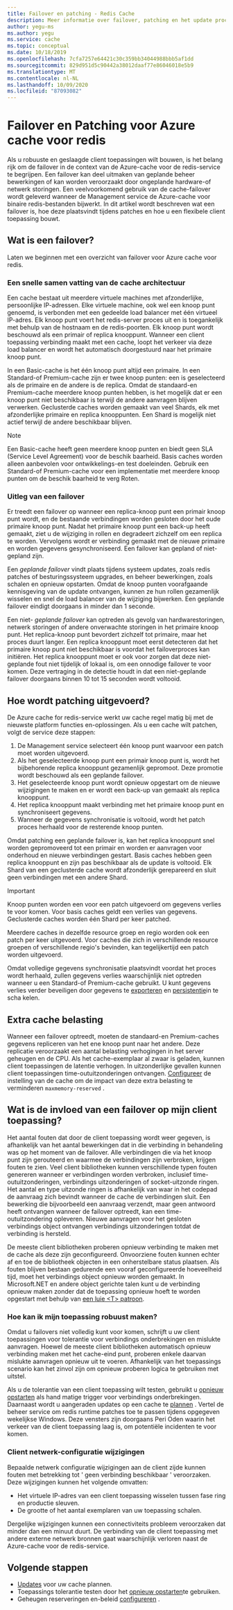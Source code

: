 ```yaml
---
title: Failover en patching - Redis Cache
description: Meer informatie over failover, patching en het update proces voor Azure cache voor redis.
author: yegu-ms
ms.author: yegu
ms.service: cache
ms.topic: conceptual
ms.date: 10/18/2019
ms.openlocfilehash: 7cfa7257e64421c30c359bb34044988bbb5af1dd
ms.sourcegitcommit: 829d951d5c90442a38012daaf77e86046018e5b9
ms.translationtype: MT
ms.contentlocale: nl-NL
ms.lasthandoff: 10/09/2020
ms.locfileid: "87093082"
---
```

# <a name="failover-and-patching-for-azure-cache-for-redis"></a>Failover en Patching voor Azure cache voor redis

Als u robuuste en geslaagde client toepassingen wilt bouwen, is het belang rijk om de failover in de context van de Azure-cache voor de redis-service te begrijpen. Een failover kan deel uitmaken van geplande beheer bewerkingen of kan worden veroorzaakt door ongeplande hardware-of netwerk storingen. Een veelvoorkomend gebruik van de cache-failover wordt geleverd wanneer de Management service de Azure-cache voor binaire redis-bestanden bijwerkt. In dit artikel wordt beschreven wat een failover is, hoe deze plaatsvindt tijdens patches en hoe u een flexibele client toepassing bouwt.

## <a name="what-is-a-failover"></a>Wat is een failover?

Laten we beginnen met een overzicht van failover voor Azure cache voor redis.

### <a name="a-quick-summary-of-cache-architecture"></a>Een snelle samen vatting van de cache architectuur

Een cache bestaat uit meerdere virtuele machines met afzonderlijke, persoonlijke IP-adressen. Elke virtuele machine, ook wel een knoop punt genoemd, is verbonden met een gedeelde load balancer met één virtueel IP-adres. Elk knoop punt voert het redis-server proces uit en is toegankelijk met behulp van de hostnaam en de redis-poorten. Elk knoop punt wordt beschouwd als een primair of replica knooppunt. Wanneer een client toepassing verbinding maakt met een cache, loopt het verkeer via deze load balancer en wordt het automatisch doorgestuurd naar het primaire knoop punt.

In een Basic-cache is het één knoop punt altijd een primaire. In een Standard-of Premium-cache zijn er twee knoop punten: een is geselecteerd als de primaire en de andere is de replica. Omdat de standaard-en Premium-cache meerdere knoop punten hebben, is het mogelijk dat er een knoop punt niet beschikbaar is terwijl de andere aanvragen blijven verwerken. Geclusterde caches worden gemaakt van veel Shards, elk met afzonderlijke primaire en replica knooppunten. Een Shard is mogelijk niet actief terwijl de andere beschikbaar blijven.

> [!NOTE]
> Een Basic-cache heeft geen meerdere knoop punten en biedt geen SLA (Service Level Agreement) voor de beschik baarheid. Basis caches worden alleen aanbevolen voor ontwikkelings-en test doeleinden. Gebruik een Standard-of Premium-cache voor een implementatie met meerdere knoop punten om de beschik baarheid te verg Roten.

### <a name="explanation-of-a-failover"></a>Uitleg van een failover

Er treedt een failover op wanneer een replica-knoop punt een primair knoop punt wordt, en de bestaande verbindingen worden gesloten door het oude primaire knoop punt. Nadat het primaire knoop punt een back-up heeft gemaakt, ziet u de wijziging in rollen en degradeert zichzelf om een replica te worden. Vervolgens wordt er verbinding gemaakt met de nieuwe primaire en worden gegevens gesynchroniseerd. Een failover kan gepland of niet-gepland zijn.

Een *geplande failover* vindt plaats tijdens systeem updates, zoals redis patches of besturingssysteem upgrades, en beheer bewerkingen, zoals schalen en opnieuw opstarten. Omdat de knoop punten voorafgaande kennisgeving van de update ontvangen, kunnen ze hun rollen gezamenlijk wisselen en snel de load balancer van de wijziging bijwerken. Een geplande failover eindigt doorgaans in minder dan 1 seconde.

Een niet- *geplande failover* kan optreden als gevolg van hardwarestoringen, netwerk storingen of andere onverwachte storingen in het primaire knoop punt. Het replica-knoop punt bevordert zichzelf tot primaire, maar het proces duurt langer. Een replica knooppunt moet eerst detecteren dat het primaire knoop punt niet beschikbaar is voordat het failoverproces kan initiëren. Het replica knooppunt moet er ook voor zorgen dat deze niet-geplande fout niet tijdelijk of lokaal is, om een onnodige failover te voor komen. Deze vertraging in de detectie houdt in dat een niet-geplande failover doorgaans binnen 10 tot 15 seconden wordt voltooid.

## <a name="how-does-patching-occur"></a>Hoe wordt patching uitgevoerd?

De Azure cache for redis-service werkt uw cache regel matig bij met de nieuwste platform functies en-oplossingen. Als u een cache wilt patchen, volgt de service deze stappen:

1. De Management service selecteert één knoop punt waarvoor een patch moet worden uitgevoerd.
1. Als het geselecteerde knoop punt een primair knoop punt is, wordt het bijbehorende replica knooppunt gezamenlijk gepromoot. Deze promotie wordt beschouwd als een geplande failover.
1. Het geselecteerde knoop punt wordt opnieuw opgestart om de nieuwe wijzigingen te maken en er wordt een back-up van gemaakt als replica knooppunt.
1. Het replica knooppunt maakt verbinding met het primaire knoop punt en synchroniseert gegevens.
1. Wanneer de gegevens synchronisatie is voltooid, wordt het patch proces herhaald voor de resterende knoop punten.

Omdat patching een geplande failover is, kan het replica knooppunt snel worden gepromoveerd tot een primair en worden er aanvragen voor onderhoud en nieuwe verbindingen gestart. Basis caches hebben geen replica knooppunt en zijn pas beschikbaar als de update is voltooid. Elk Shard van een geclusterde cache wordt afzonderlijk gerepareerd en sluit geen verbindingen met een andere Shard.

> [!IMPORTANT]
> Knoop punten worden een voor een patch uitgevoerd om gegevens verlies te voor komen. Voor basis caches geldt een verlies van gegevens. Geclusterde caches worden één Shard per keer patched.

Meerdere caches in dezelfde resource groep en regio worden ook een patch per keer uitgevoerd.  Voor caches die zich in verschillende resource groepen of verschillende regio's bevinden, kan tegelijkertijd een patch worden uitgevoerd.

Omdat volledige gegevens synchronisatie plaatsvindt voordat het proces wordt herhaald, zullen gegevens verlies waarschijnlijk niet optreden wanneer u een Standard-of Premium-cache gebruikt. U kunt gegevens verlies verder beveiligen door gegevens te [exporteren](cache-how-to-import-export-data.md#export) en [persistentie](cache-how-to-premium-persistence.md)in te scha kelen.

## <a name="additional-cache-load"></a>Extra cache belasting

Wanneer een failover optreedt, moeten de standaard-en Premium-caches gegevens repliceren van het ene knoop punt naar het andere. Deze replicatie veroorzaakt een aantal belasting verhogingen in het server geheugen en de CPU. Als het cache-exemplaar al zwaar is geladen, kunnen client toepassingen de latentie verhogen. In uitzonderlijke gevallen kunnen client toepassingen time-outuitzonderingen ontvangen. [Configureer](cache-configure.md#memory-policies) de instelling van de cache om de impact van deze extra belasting te verminderen `maxmemory-reserved` .

## <a name="how-does-a-failover-affect-my-client-application"></a>Wat is de invloed van een failover op mijn client toepassing?

Het aantal fouten dat door de client toepassing wordt weer gegeven, is afhankelijk van het aantal bewerkingen dat in die verbinding in behandeling was op het moment van de failover. Alle verbindingen die via het knoop punt zijn gerouteerd en waarmee de verbindingen zijn verbroken, krijgen fouten te zien. Veel client bibliotheken kunnen verschillende typen fouten genereren wanneer er verbindingen worden verbroken, inclusief time-outuitzonderingen, verbindings uitzonderingen of socket-uitzonde ringen. Het aantal en type uitzonde ringen is afhankelijk van waar in het codepad de aanvraag zich bevindt wanneer de cache de verbindingen sluit. Een bewerking die bijvoorbeeld een aanvraag verzendt, maar geen antwoord heeft ontvangen wanneer de failover optreedt, kan een time-outuitzondering opleveren. Nieuwe aanvragen voor het gesloten verbindings object ontvangen verbindings uitzonderingen totdat de verbinding is hersteld.

De meeste client bibliotheken proberen opnieuw verbinding te maken met de cache als deze zijn geconfigureerd. Onvoorziene fouten kunnen echter af en toe de bibliotheek objecten in een onherstelbare status plaatsen. Als fouten blijven bestaan gedurende een vooraf geconfigureerde hoeveelheid tijd, moet het verbindings object opnieuw worden gemaakt. In Microsoft.NET en andere object gerichte talen kunt u de verbinding opnieuw maken zonder dat de toepassing opnieuw hoeft te worden opgestart met behulp van [een luie \<T\> patroon](https://gist.github.com/JonCole/925630df72be1351b21440625ff2671f#reconnecting-with-lazyt-pattern).

### <a name="how-do-i-make-my-application-resilient"></a>Hoe kan ik mijn toepassing robuust maken?

Omdat u failovers niet volledig kunt voor komen, schrijft u uw client toepassingen voor tolerantie voor verbindings onderbrekingen en mislukte aanvragen. Hoewel de meeste client bibliotheken automatisch opnieuw verbinding maken met het cache-eind punt, proberen enkele daarvan mislukte aanvragen opnieuw uit te voeren. Afhankelijk van het toepassings scenario kan het zinvol zijn om opnieuw proberen logica te gebruiken met uitstel.

Als u de tolerantie van een client toepassing wilt testen, gebruikt u [opnieuw opstarten](cache-administration.md#reboot) als hand matige trigger voor verbindings onderbrekingen. Daarnaast wordt u aangeraden updates op een cache te [plannen](cache-administration.md#schedule-updates) . Vertel de beheer service om redis runtime patches toe te passen tijdens opgegeven wekelijkse Windows. Deze vensters zijn doorgaans Peri Oden waarin het verkeer van de client toepassing laag is, om potentiële incidenten te voor komen.

### <a name="client-network-configuration-changes"></a>Client netwerk-configuratie wijzigingen

Bepaalde netwerk configuratie wijzigingen aan de client zijde kunnen fouten met betrekking tot ' geen verbinding beschikbaar ' veroorzaken. Deze wijzigingen kunnen het volgende omvatten:

- Het virtuele IP-adres van een client toepassing wisselen tussen fase ring en productie sleuven.
- De grootte of het aantal exemplaren van uw toepassing schalen.

Dergelijke wijzigingen kunnen een connectiviteits probleem veroorzaken dat minder dan een minuut duurt. De verbinding van de client toepassing met andere externe netwerk bronnen gaat waarschijnlijk verloren naast de Azure-cache voor de redis-service.

## <a name="next-steps"></a>Volgende stappen

- [Updates](cache-administration.md#schedule-updates) voor uw cache plannen.
- Toepassings tolerantie testen door het [opnieuw opstarten](cache-administration.md#reboot)te gebruiken.
- Geheugen reserveringen en-beleid [configureren](cache-configure.md#memory-policies) .
